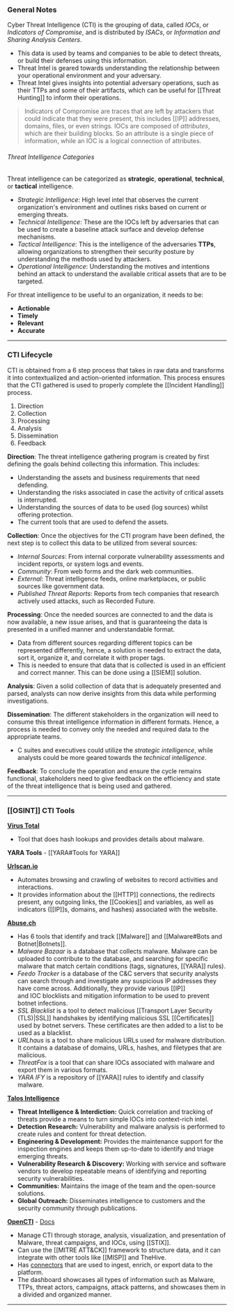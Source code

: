 ### General Notes

Cyber Threat Intelligence (CTI) is the grouping of data, called *IOCs*, or *Indicators of Compromise*, and is distributed by *ISACs*, or *Information and Sharing Analysis Centers*.
- This data is used by teams and companies to be able to detect threats, or build their defenses using this information.
- Threat Intel is geared towards understanding the relationship between your operational environment and your adversary.
- Threat Intel gives insights into potential adversary operations, such as their TTPs and some of their artifacts, which can be useful for [[Threat Hunting]] to inform their operations.

> Indicators of Compromise are traces that are left by attackers that could indicate that they were present, this includes [[IP]] addresses, domains, files, or even strings. IOCs are composed of *attributes*, which are their building blocks. So an attribute is a single piece of information, while an IOC is a logical connection of attributes.

###### Threat Intelligence Categories
Threat intelligence can be categorized as **strategic**, **operational**, **technical**, or **tactical** intelligence.
- *Strategic Intelligence*: High level intel that observes the current organization's environment and outlines risks based on current or emerging threats.
- *Technical Intelligence*: These are the IOCs left by adversaries that can be used to create a baseline attack surface and develop defense mechanisms.
- *Tactical Intelligence*: This is the intelligence of the adversaries **TTPs**, allowing organizations to strengthen their security posture by understanding the methods used by attackers.
- *Operational Intelligence*: Understanding the motives and intentions behind an attack to understand the available critical assets that are to be targeted.

For threat intelligence to be useful to an organization, it needs to be:
- **Actionable**
- **Timely**
- **Relevant**
- **Accurate**

---
### CTI Lifecycle

CTI is obtained from a 6 step process that takes in raw data and transforms it into contextualized and action-oriented information. This process ensures that the CTI gathered is used to properly complete the [[Incident Handling]] process.
1. Direction
2. Collection
3. Processing
4. Analysis
5. Dissemination
6. Feedback

**Direction**: The threat intelligence gathering program is created by first defining the goals behind collecting this information. This includes:  
- Understanding the assets and business requirements that need defending. 
- Understanding the risks associated in case the activity of critical assets is interrupted.
- Understanding the sources of data to be used (log sources) whilst offering protection. 
- The current tools that are used to defend the assets.

**Collection**: Once the objectives for the CTI program have been defined, the next step is to collect this data to be utilized from several sources:
- *Internal Sources*: From internal corporate vulnerability assessments and incident reports, or system logs and events.
- *Community*: From web forms and the dark web communities.
- *External*: Threat intelligence feeds, online marketplaces, or public sources like government data.
- *Published Threat Reports*: Reports from tech companies that research actively used attacks, such as Recorded Future.

**Processing**: Once the needed sources are connected to and the data is now available, a new issue arises, and that is guaranteeing the data is presented in a unified manner and understandable format.
- Data from different sources regarding different topics can be represented differently, hence, a solution is needed to extract the data, sort it, organize it, and correlate it with proper tags.
- This is needed to ensure that data that is collected is used in an efficient and correct manner. This can be done using a [[SIEM]] solution.

**Analysis**: Given a solid collection of data that is adequately presented and parsed, analysts can now derive insights from this data while performing investigations.

**Dissemination**: The different stakeholders in the organization will need to consume this threat intelligence information in different formats. Hence, a process is needed to convey only the needed and required data to the appropriate teams.
- C suites and executives could utilize the *strategic intelligence*, while analysts could be more geared towards the *technical intelligence*.

**Feedback**: To conclude the operation and ensure the cycle remains functional, stakeholders need to give feedback on the efficiency and state of the threat intelligence that is being used and gathered.

---
### [[OSINT]] CTI Tools

**[Virus Total](https://www.virustotal.com/gui/home/upload)**
- Tool that does hash lookups and provides details about malware.

**YARA Tools** - [[YARA#Tools for YARA]]

**[Urlscan.io](https://urlscan.io/)** 
- Automates browsing and crawling of websites to record activities and interactions. 
- It provides information about the [[HTTP]] connections, the redirects present, any outgoing links, the [[Cookies]] and variables, as well as indicators ([[IP]]s, domains, and hashes) associated with the website.

**[Abuse.ch](https://abuse.ch/)**
- Has 6 tools that identify and track [[Malware]] and [[Malware#Bots and Botnet|Botnets]].
- *Malware Bazaar* is a database that collects malware. Malware can be uploaded to contribute to the database, and searching for specific malware that match certain conditions (tags, signatures, [[YARA]] rules).
- *Feedo Tracker* is a database of the C&C servers that security analysts can search through and investigate any suspicious IP addresses they have come across. Additionally, they provide various [[IP]] and IOC blocklists and mitigation information to be used to prevent botnet infections.
- *SSL Blacklist* is a tool to detect malicious [[Transport Layer Security (TLS)|SSL]] handshakes by identifying malicious SSL [[Certificates]] used by botnet servers. These certificates are then added to a list to be used as a blacklist.
- *URLhaus* is a tool to share malicious URLs used for malware distribution. It contains a database of domains, URLs, hashes, and filetypes that are malicious.
- *ThreatFox* is a tool that can share IOCs associated with malware and export them in various formats.
- *YARA IFY* is a repository of [[YARA]] rules to identify and classify malware.

**[Talos Intelligence](https://talosintelligence.com/)**
- **Threat Intelligence & Interdiction:** Quick correlation and tracking of threats provide a means to turn simple IOCs into context-rich intel.
- **Detection Research:** Vulnerability and malware analysis is performed to create rules and content for threat detection.
- **Engineering & Development:** Provides the maintenance support for the inspection engines and keeps them up-to-date to identify and triage emerging threats.
- **Vulnerability Research & Discovery:** Working with service and software vendors to develop repeatable means of identifying and reporting security vulnerabilities.
- **Communities:** Maintains the image of the team and the open-source solutions.
- **Global Outreach:** Disseminates intelligence to customers and the security community through publications.

**[OpenCTI](https://github.com/OpenCTI-Platform/opencti)** - [Docs](https://docs.opencti.io/latest/)
- Manage CTI through storage, analysis, visualization, and presentation of Malware, threat campaigns, and IOCs, using [[STIX]].
- Can use the [[MITRE ATT&CK]] framework to structure data, and it can integrate with other tools like [[MISP]] and TheHive.
- Has [connectors](https://docs.opencti.io/latest/deployment/connectors/) that are used to ingest, enrich, or export data to the platform.
- The dashboard showcases all types of information such as Malware, TTPs, threat actors, campaigns, attack patterns, and showcases them in a divided and organized manner.

---
